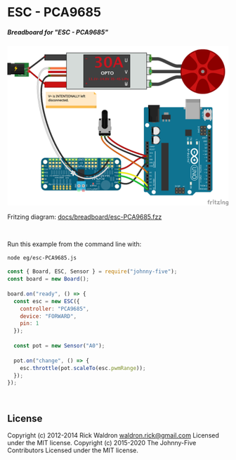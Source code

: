 <!--remove-start-->

# ESC - PCA9685

<!--remove-end-->






##### Breadboard for "ESC - PCA9685"



![docs/breadboard/esc-PCA9685.png](breadboard/esc-PCA9685.png)<br>

Fritzing diagram: [docs/breadboard/esc-PCA9685.fzz](breadboard/esc-PCA9685.fzz)

&nbsp;




Run this example from the command line with:
```bash
node eg/esc-PCA9685.js
```


```javascript
const { Board, ESC, Sensor } = require("johnny-five");
const board = new Board();

board.on("ready", () => {
  const esc = new ESC({
    controller: "PCA9685",
    device: "FORWARD",
    pin: 1
  });

  const pot = new Sensor("A0");

  pot.on("change", () => {
    esc.throttle(pot.scaleTo(esc.pwmRange));
  });
});

```








&nbsp;

<!--remove-start-->

## License
Copyright (c) 2012-2014 Rick Waldron <waldron.rick@gmail.com>
Licensed under the MIT license.
Copyright (c) 2015-2020 The Johnny-Five Contributors
Licensed under the MIT license.

<!--remove-end-->
